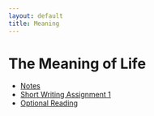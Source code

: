 ```yaml
---
layout: default
title: Meaning
---
```


# The Meaning of Life


+ [Notes](Handout)
+ [Short Writing Assignment 1](SW1)
+ [Optional Reading](/Teaching/Examined/Main/Tolstoy.pdf)



